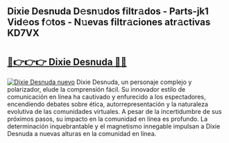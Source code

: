 ## Dixie Desnuda D𝚎sn𝚞dos filtr𝚊dos - Parts-jk1 Vid𝚎os f𝚘tos - N𝚞evas filtr𝚊ciones atr𝚊ctivas KD7VX

# <h2><a href="http://mb5cubj.tromn.icu/?c=Dixie+Desnuda">🔗👉👉👉 Dixie Desnuda 🔗🔗</a></h2>

[![Dixie Desnuda nuevo](https://i.imgur.com/pEAQMta.gif)](http://mb5cubj.tromn.icu/?c=Dixie+Desnuda)
Dixie Desnuda, un personaje complejo y polarizador, elude la comprensión fácil. Su innovador estilo de comunicación en línea ha cautivado y enfurecido a los espectadores, encendiendo debates sobre ética, autorrepresentación y la naturaleza evolutiva de las comunidades virtuales. A pesar de la incertidumbre de sus próximos pasos, su impacto en la comunidad en línea es profundo. La determinación inquebrantable y el magnetismo innegable impulsan a Dixie Desnuda a nuevas alturas en la comunidad en línea.
